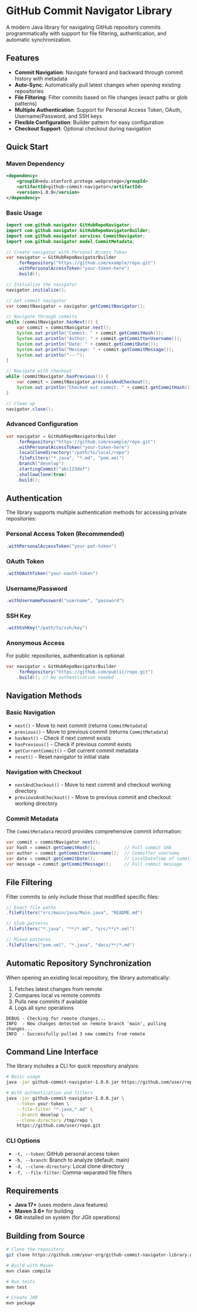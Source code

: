# GitHub Commit Navigator Library

A modern Java library for navigating GitHub repository commits programmatically with support for file filtering, authentication, and automatic synchronization.

## Features

- **Commit Navigation**: Navigate forward and backward through commit history with metadata
- **Auto-Sync**: Automatically pull latest changes when opening existing repositories
- **File Filtering**: Filter commits based on file changes (exact paths or glob patterns)
- **Multiple Authentication**: Support for Personal Access Token, OAuth, Username/Password, and SSH keys
- **Flexible Configuration**: Builder pattern for easy configuration
- **Checkout Support**: Optional checkout during navigation

## Quick Start

### Maven Dependency

```xml
<dependency>
    <groupId>edu.stanford.protege.webprotege</groupId>
    <artifactId>github-commit-navigator</artifactId>
    <version>1.0.0</version>
</dependency>
```

### Basic Usage

```java
import com.github.navigator.GitHubRepoNavigator;
import com.github.navigator.GitHubRepoNavigatorBuilder;
import com.github.navigator.services.CommitNavigator;
import com.github.navigator.model.CommitMetadata;

// Create navigator with Personal Access Token
var navigator = GitHubRepoNavigatorBuilder
    .forRepository("https://github.com/example/repo.git")
    .withPersonalAccessToken("your-token-here")
    .build();

// Initialize the navigator
navigator.initialize();

// Get commit navigator
var commitNavigator = navigator.getCommitNavigator();

// Navigate through commits
while (commitNavigator.hasNext()) {
    var commit = commitNavigator.next();
    System.out.println("Commit: " + commit.getCommitHash());
    System.out.println("Author: " + commit.getCommitterUsername());
    System.out.println("Date: " + commit.getCommitDate());
    System.out.println("Message: " + commit.getCommitMessage());
    System.out.println("---");
}

// Navigate with checkout
while (commitNavigator.hasPrevious()) {
    var commit = commitNavigator.previousAndCheckout();
    System.out.println("Checked out commit: " + commit.getCommitHash());
}

// Clean up
navigator.close();
```

### Advanced Configuration

```java
var navigator = GitHubRepoNavigatorBuilder
    .forRepository("https://github.com/example/repo.git")
    .withPersonalAccessToken("your-token-here")
    .localCloneDirectory("/path/to/local/repo")
    .fileFilters("*.java", "*.md", "pom.xml")
    .branch("develop")
    .startingCommit("abc123def")
    .shallowClone(true)
    .build();
```

## Authentication

The library supports multiple authentication methods for accessing private repositories:

### Personal Access Token (Recommended)

```java
.withPersonalAccessToken("your-pat-token")
```

### OAuth Token

```java
.withOAuthToken("your-oauth-token")
```

### Username/Password

```java
.withUsernamePassword("username", "password")
```

### SSH Key

```java
.withSshKey("/path/to/ssh/key")
```

### Anonymous Access

For public repositories, authentication is optional:

```java
var navigator = GitHubRepoNavigatorBuilder
    .forRepository("https://github.com/public/repo.git")
    .build(); // No authentication needed
```

## Navigation Methods

### Basic Navigation

- `next()` - Move to next commit (returns `CommitMetadata`)
- `previous()` - Move to previous commit (returns `CommitMetadata`)
- `hasNext()` - Check if next commit exists
- `hasPrevious()` - Check if previous commit exists
- `getCurrentCommit()` - Get current commit metadata
- `reset()` - Reset navigator to initial state

### Navigation with Checkout

- `nextAndCheckout()` - Move to next commit and checkout working directory
- `previousAndCheckout()` - Move to previous commit and checkout working directory

### Commit Metadata

The `CommitMetadata` record provides comprehensive commit information:

```java
var commit = commitNavigator.next();
var hash = commit.getCommitHash();           // Full commit SHA
var author = commit.getCommitterUsername();  // Committer username  
var date = commit.getCommitDate();           // LocalDateTime of commit
var message = commit.getCommitMessage();     // Full commit message
```

## File Filtering

Filter commits to only include those that modified specific files:

```java
// Exact file paths
.fileFilters("src/main/java/Main.java", "README.md")

// Glob patterns
.fileFilters("*.java", "**/*.md", "src/**/*.xml")

// Mixed patterns
.fileFilters("pom.xml", "*.java", "docs/**/*.md")
```

## Automatic Repository Synchronization

When opening an existing local repository, the library automatically:

1. Fetches latest changes from remote
2. Compares local vs remote commits
3. Pulls new commits if available
4. Logs all sync operations

```
DEBUG - Checking for remote changes...
INFO  - New changes detected on remote branch 'main', pulling changes...
INFO  - Successfully pulled 3 new commits from remote
```


## Command Line Interface

The library includes a CLI for quick repository analysis:

```bash
# Basic usage
java -jar github-commit-navigator-1.0.0.jar https://github.com/user/repo.git

# With authentication and filters
java -jar github-commit-navigator-1.0.0.jar \
    --token your-token \
    --file-filter "*.java,*.md" \
    --branch develop \
    --clone-directory /tmp/repo \
    https://github.com/user/repo.git
```

### CLI Options

- `-t, --token`: GitHub personal access token
- `-b, --branch`: Branch to analyze (default: main)
- `-d, --clone-directory`: Local clone directory
- `-f, --file-filter`: Comma-separated file filters

## Requirements

- **Java 17+** (uses modern Java features)
- **Maven 3.6+** for building
- **Git** installed on system (for JGit operations)

## Building from Source

```bash
# Clone the repository
git clone https://github.com/your-org/github-commit-navigator-library.git

# Build with Maven
mvn clean compile

# Run tests
mvn test

# Create JAR
mvn package
```